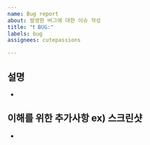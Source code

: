 ```yaml
---
name: Bug report
about: 발생한 버그에 대한 이슈 작성
title: "❗ BUG:"
labels: bug
assignees: cutepassions

---
```


## 설명
- 

## 이해를 위한 추가사항 ex) 스크린샷
-
